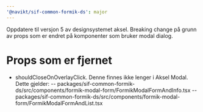 ```yaml
---
'@navikt/sif-common-formik-ds': major
---
```


Oppdatere til versjon 5 av designsystemet aksel. Breaking change på grunn av props som er endret på komponenter som bruker modal dialog.

# Props som er fjernet
- shouldCloseOnOverlayClick. Denne finnes ikke lenger i Aksel Modal. Dette gjelder:
-- packages/sif-common-formik-ds/src/components/formik-modal-form/FormikModalFormAndInfo.tsx
-- packages/sif-common-formik-ds/src/components/formik-modal-form/FormikModalFormAndList.tsx


